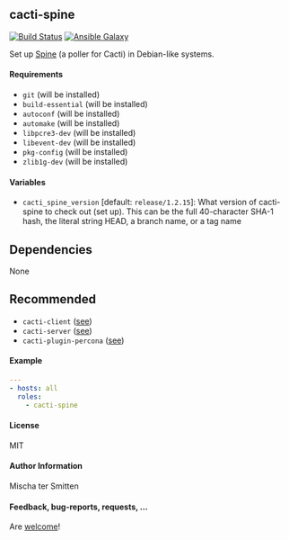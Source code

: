 ## cacti-spine

[![Build Status](https://travis-ci.org/Oefenweb/ansible-cacti-spine.svg?branch=master)](https://travis-ci.org/Oefenweb/ansible-cacti-spine)
[![Ansible Galaxy](http://img.shields.io/badge/ansible--galaxy-cacti--spine-blue.svg)](https://galaxy.ansible.com/Oefenweb/cacti-spine)

Set up [Spine](https://github.com/Cacti/spine) (a poller for Cacti) in Debian-like systems.

#### Requirements

* `git` (will be installed)
* `build-essential` (will be installed)
* `autoconf` (will be installed)
* `automake` (will be installed)
* `libpcre3-dev` (will be installed)
* `libevent-dev` (will be installed)
* `pkg-config` (will be installed)
* `zlib1g-dev` (will be installed)

#### Variables

* `cacti_spine_version` [default: `release/1.2.15`]: What version of cacti-spine to check out (set up). This can be the full 40-character SHA-1 hash, the literal string HEAD, a branch name, or a tag name

## Dependencies

None

## Recommended

* `cacti-client` ([see](https://github.com/Oefenweb/ansible-cacti-client))
* `cacti-server` ([see](https://github.com/Oefenweb/ansible-cacti-server))
* `cacti-plugin-percona` ([see](https://github.com/Oefenweb/ansible-cacti-plugin-percona))

#### Example

```yaml
---
- hosts: all
  roles:
    - cacti-spine
```

#### License

MIT

#### Author Information

Mischa ter Smitten

#### Feedback, bug-reports, requests, ...

Are [welcome](https://github.com/Oefenweb/ansible-cacti-spine/issues)!
